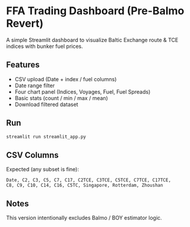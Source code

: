 # FFA Trading Dashboard (Pre-Balmo Revert)

A simple Streamlit dashboard to visualize Baltic Exchange route & TCE indices with bunker fuel prices.

## Features
- CSV upload (Date + index / fuel columns)
- Date range filter
- Four chart panel (Indices, Voyages, Fuel, Fuel Spreads)
- Basic stats (count / min / max / mean)
- Download filtered dataset

## Run
```bash
streamlit run streamlit_app.py
```

## CSV Columns
Expected (any subset is fine):
```
Date, C2, C3, C5, C7, C17, C2TCE, C3TCE, C5TCE, C7TCE, C17TCE,
C8, C9, C10, C14, C16, C5TC, Singapore, Rotterdam, Zhoushan
```

## Notes
This version intentionally excludes Balmo / BOY estimator logic.
